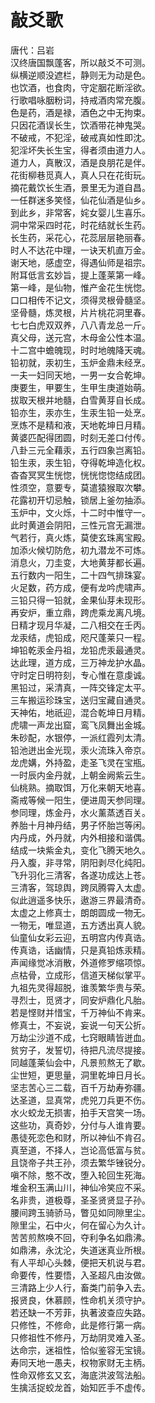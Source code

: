 # 敲爻歌  

唐代：吕岩  
汉终唐国飘蓬客，所以敲爻不可测。  
纵横逆顺没遮栏，静则无为动是色。  
也饮酒，也食肉，守定胭花断淫欲。  
行歌唱咏胭粉词，持戒酒肉常充腹。  
色是药，酒是禄，酒色之中无拘束。  
只因花酒误长生，饮酒带花神鬼哭。  
不破戒，不犯淫，破戒真如性即沈。  
犯淫坏失长生宝，得者须由道力人。  
道力人，真散汉，酒是良朋花是伴。  
花街柳巷觅真人，真人只在花街玩。  
摘花戴饮长生酒，景里无为道自昌。  
一任群迷多笑怪，仙花仙酒是仙乡。  
到此乡，非常客，姹女婴儿生喜乐。  
洞中常采四时花，时花结就长生药。  
长生药，采花心，花蕊层层艳丽春。  
时人不达花中理，一诀天机直万金。  
谢天地，感虚空，得遇仙师是祖宗。  
附耳低言玄妙旨，提上蓬莱第一峰。  
第一峰，是仙物，惟产金花生恍惚。  
口口相传不记文，须得灵根骨髓坚。  
坚骨髓，炼灵根，片片桃花洞里春。  
七七白虎双双养，八八青龙总一斤。  
真父母，送元宫，木母金公性本温。  
十二宫中蟾魄现，时时地魄降天魂。  
铅初就，汞初生，玉炉金鼎未经烹。  
一夫一妇同天地，一男一女合乾坤。  
庚要生，甲要生，生甲生庚道始萌。  
拔取天根并地髓，白雪黄芽自长成。  
铅亦生，汞亦生，生汞生铅一处烹。  
烹炼不是精和液，天地乾坤日月精。  
黄婆匹配得团圆，时刻无差口付传。  
八卦三元全藉汞，五行四象岂离铅。  
铅生汞，汞生铅，夺得乾坤造化权。  
杳杳冥冥生恍惚，恍恍惚惚结成团。  
性须空，意要专，莫遣猿猴取次攀。  
花露初开切忌触，锁居上釜勿抽添。  
玉炉中，文火烁，十二时中惟守一。  
此时黄道会阴阳，三性元宫无漏泄。  
气若行，真火炼，莫使玄珠离宝殿。  
加添火候切防危，初九潜龙不可炼。  
消息火，刀圭变，大地黄芽都长遍。  
五行数内一阳生，二十四气排珠宴。  
火足数，药方成，便有龙吟虎啸声。  
三铅只得一铅就，金果仙芽未现形。  
再安炉，重立鼎，跨虎乘龙离凡境。  
日精才现月华凝，二八相交在壬丙。  
龙汞结，虎铅成，咫尺蓬莱只一程。  
坤铅乾汞金丹祖，龙铅虎汞最通灵。  
达此理，道方成，三万神龙护水晶。  
守时定日明符刻，专心惟在意虔诚。  
黑铅过，采清真，一阵交锋定太平。  
三车搬运珍珠宝，送归宝藏自通灵。  
天神佑，地祇迎，混合乾坤日月精。  
虎啸一声龙出窟，鸾飞凤舞出金城。  
朱砂配，水银停，一派红霞列太清。  
铅池迸出金光现，汞火流珠入帝京。  
龙虎媾，外持盈，走圣飞灵在宝瓶。  
一时辰内金丹就，上朝金阙紫云生。  
仙桃熟。摘取饵，万化来朝天地喜。  
斋戒等候一阳生，便进周天参同理。  
参同理，炼金丹，水火薰蒸透百关。  
养胎十月神丹结，男子怀胎岂等闲。  
内丹成，外丹就，内外相接和谐偶。  
结成一块紫金丸，变化飞腾天地久。  
丹入腹，非寻常，阴阳剥尽化纯阳。  
飞升羽化三清客，各遂功成达上苍。  
三清客，驾琼舆，跨凤腾霄入太虚。  
似此逍遥多快乐，遨游三界最清奇。  
太虚之上修真士，朗朗圆成一物无。  
一物无，唯显道，五方透出真人貌。  
仙童仙女彩云迎，五明宫内传真诰。  
传真诰，话幽情，只是真铅炼汞精。  
声闻缘觉冰消散，外道修罗缩项惊。  
点枯骨，立成形，信道天梯似掌平。  
九祖先灵得超脱，谁羡繁华贵与荣。  
寻烈士，觅贤才，同安炉鼎化凡胎。  
若是悭财并惜宝，千万神仙不肯来。  
修真士，不妄说，妄说一句天公折。  
万劫尘沙道不成，七窍眼睛皆迸血。  
贫穷子，发誓切，待把凡流尽提接。  
同越蓬莱仙会中，凡景煎熬无了歇。  
尘世短，更思量，洞里乾坤日月长。  
坚志苦心三二载，百千万劫寿弥疆。  
达圣道，显真常，虎兕刀兵更不伤。  
水火蛟龙无损害，拍手天宫笑一场。  
这些功，真奇妙，分付与人谁肯要。  
愚徒死恋色和财，所以神仙不肯召。  
真至道，不择人，岂论高低富与贫。  
且饶帝子共王孙，须去繁华锉锐分。  
嗔不除，憨不改，堕入轮回生死海。  
堆金积玉满山川，神仙冷笑应不采。  
名非贵，道极尊，圣圣贤贤显子孙。  
腰间跨玉骑骄马，瞥见如同隙里尘。  
隙里尘，石中火，何在留心为久计。  
苦苦煎熬唤不回，夺利争名如鼎沸。  
如鼎沸，永沈沦，失道迷真业所根。  
有人平却心头棘，便把天机说与君。  
命要传，性要悟，入圣超凡由汝做。  
三清路上少人行，畜类门前争入去。  
报贤良，休慕顾，性命机关须守护。  
若还缺一不芳菲，执著波查应失路。  
只修性，不修命，此是修行第一病。  
只修祖性不修丹，万劫阴灵难入圣。  
达命宗，迷祖性，恰似鉴容无宝镜。  
寿同天地一愚夫，权物家财无主柄。  
性命双修玄又玄，海底洪波驾法船。  
生擒活捉蛟龙首，始知匠手不虚传。  
